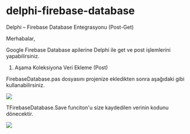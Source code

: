# delphi-firebase-database
Delphi – Firebase Database Entegrasyonu (Post-Get)

Merhabalar,

Google Firebase Database apilerine Delphi ile get ve post işlemlerini yapabilirsiniz.


1. Aşama Koleksiyona Veri Ekleme (Post)

FirebaseDatabase.pas dosyasını projenize ekledikten sonra aşağıdaki gibi kullanabilirsiniz.


![](https://raw.githubusercontent.com/yhackup/delphi-firebase-database/master/post-example.jpg)


TFirebaseDatabase.Save funciton'u size kaydedilen verinin kodunu dönecektir.

![](https://raw.githubusercontent.com/yhackup/delphi-firebase-database/master/post-debug.jpg)
